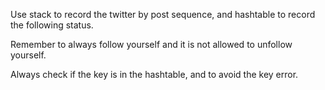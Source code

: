 Use stack to record the twitter by post sequence, and hashtable to record the following status.

Remember to always follow yourself and it is not allowed to unfollow yourself.

Always check if the key is in the hashtable, and to avoid the key error.
